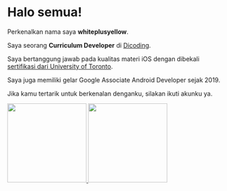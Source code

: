 # Halo semua! 

Perkenalkan nama saya **whiteplusyellow**.<br>

Saya seorang **Curriculum Developer** di [Dicoding](https://www.dicoding.com/).<br>

Saya bertanggung jawab pada kualitas materi iOS dengan dibekali [sertifikasi dari University of Toronto](https://www.coursera.org/account/accomplishments/specialization/CLKJD8XBXJ3M).<br>

Saya juga memiliki gelar Google Associate Android Developer sejak 2019.<br>

Jika kamu tertarik untuk berkenalan denganku, silakan ikuti akunku ya.

<p align="left">
<a href="https://github.com/whiteplusyellow">
  <img height="180em" src="https://github-readme-stats-eight-theta.vercel.app/api?username=whiteplusyellow&show_icons=true&theme=algolia&include_all_commits=true&count_private=true"/>
  <img height="180em" src="https://github-readme-stats-eight-theta.vercel.app/api/top-langs/?username=whiteplusyellow&layout=compact&theme=algolia"/>
</a>
</p>

